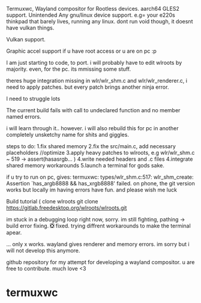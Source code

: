 Termuxwc, Wayland compositor for Rootless devices.
aarch64 GLES2 support. 
Unintended Any gnu/linux device support. e.g= your e220s thinkpad that barely lives, running any linux. dont run void though, it doesnt have vulkan things.


Vulkan support.


Graphic accel support if u have root access or u are on pc :p 



I am just starting to code, to port. i will probably have to edit wlroots by majority. even, for the pc. its mmissing some stuff.


theres huge integration missing in wlr/wlr_shm.c and wlr/wlr_renderer.c, i need to apply patches. but every patch brings another ninja error.

I need to struggle lots

The current build fails with call to undeclared function and no member named errors. 

i will learn through it.. however. i will also rebuild this for pc in another completely unsketchy name for shits and giggles.


steps to do:
  1.fix shared memory
  2.fix the src/main.c, add necessary placeholders //optimize
  3.apply heavy patches to wlroots, e.g wlr/wlr_shm.c ~ 519 -> assert(hasasrgb... )
  4.write needed headers and .c files
  4.integrate shared memory workarounds
  5.launch a terminal for gods sake.

if u try to run on pc, gives: termuxwc: types/wlr_shm.c:517: wlr_shm_create: Assertion `has_argb8888 && has_xrgb8888' failed.
on phone, the git version works but locally im having errors have fun. and please wish me luck

Build tutorial (
clone wlroots
git clone https://gitlab.freedesktop.org/wlroots/wlroots.git







im stuck in a debugging loop right now, sorry. im still fighting, pathing -> build error fixing. ❎ 
fixed. trying diffrent workarounds to make the terminal apear.





... only x works. wayland gives renderer and memory errors. im sorry but i will not develop this anymore.




github repository for my attempt for developing a wayland compositor. u are free to contribute. much love <3
# termuxwc

